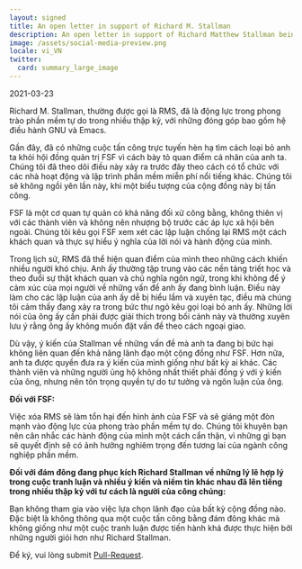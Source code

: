 ```yaml
---
layout: signed
title: An open letter in support of Richard M. Stallman
description: An open letter in support of Richard Matthew Stallman being reinstated by the Free Software Foundation
image: /assets/social-media-preview.png
locale: vi_VN
twitter:
  card: summary_large_image
---
```


2021-03-23

Richard M. Stallman, thường được gọi là RMS, đã là động lực trong phong trào phần mềm tự do trong nhiều thập kỷ, với những đóng góp bao gồm hệ điều hành GNU và Emacs.

Gần đây, đã có những cuộc tấn công trực tuyến hèn hạ tìm cách loại bỏ anh ta khỏi hội đồng quản trị FSF vì cách bày tỏ quan điểm cá nhân của anh ta. Chúng tôi đã theo dõi điều này xảy ra trước đây theo cách có tổ chức với các nhà hoạt động và lập trình phần mềm miễn phí nổi tiếng khác. Chúng tôi sẽ không ngồi yên lần này, khi một biểu tượng của cộng đồng này bị tấn công.

FSF là một cơ quan tự quản có khả năng đối xử công bằng, không thiên vị với các thành viên và không nên nhượng bộ trước các áp lực xã hội bên ngoài. Chúng tôi kêu gọi FSF xem xét các lập luận chống lại RMS một cách khách quan và thực sự hiểu ý nghĩa của lời nói và hành động của mình.

Trong lịch sử, RMS đã thể hiện quan điểm của mình theo những cách khiến nhiều người khó chịu. Anh ấy thường tập trung vào các nền tảng triết học và theo đuổi sự thật khách quan và chủ nghĩa ngôn ngữ, trong khi không để ý cảm xúc của mọi người về những vấn đề anh ấy đang bình luận. Điều này làm cho các lập luận của anh ấy dễ bị hiểu lầm và xuyên tạc, điều mà chúng tôi cảm thấy đang xảy ra trong bức thư ngỏ kêu gọi loại bỏ anh ấy. Những lời nói của ông ấy cần phải được giải thích trong bối cảnh này và thường xuyên lưu ý rằng ông ấy không muốn đặt vấn đề theo cách ngoại giao.

Dù vậy, ý kiến ​​của Stallman về những vấn đề mà anh ta đang bị bức hại không liên quan đến khả năng lãnh đạo một cộng đồng như FSF. Hơn nữa, anh ta được quyền đưa ra ý kiến ​​của mình giống như bất kỳ ai khác. Các thành viên và những người ủng hộ không nhất thiết phải đồng ý với ý kiến ​​của ông, nhưng nên tôn trọng quyền tự do tư tưởng và ngôn luận của ông.

**Đối với FSF:**


Việc xóa RMS sẽ làm tổn hại đến hình ảnh của FSF và sẽ giáng một đòn mạnh vào động lực của phong trào phần mềm tự do. Chúng tôi khuyên bạn nên cân nhắc các hành động của mình một cách cẩn thận, vì những gì bạn sẽ quyết định sẽ có ảnh hưởng nghiêm trọng đến tương lai của ngành công nghiệp phần mềm.

**Đối với đám đông đang phục kích Richard Stallman về những lý lẽ hợp lý trong cuộc tranh luận và nhiều ý kiến ​​và niềm tin khác nhau đã lên tiếng trong nhiều thập kỷ với tư cách là người của công chúng:**

Bạn không tham gia vào việc lựa chọn lãnh đạo của bất kỳ cộng đồng nào. Đặc biệt là không thông qua một cuộc tấn công bằng đám đông khác mà không giống như một cuộc tranh luận được tiến hành khá được thực hiện bởi những người giỏi hơn như Richard Stallman.

Để ký, vui lòng submit [Pull-Request](https://github.com/rms-support-letter/rms-support-letter.github.io/pulls).
